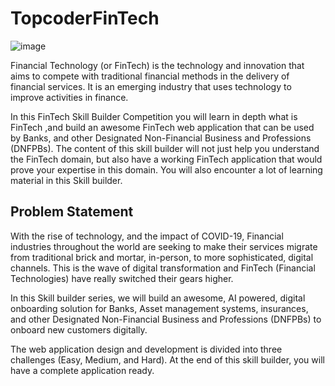 # TopcoderFinTech

![image](https://user-images.githubusercontent.com/16506530/160322156-bed760b6-9999-4093-aa42-ea55e0092273.png)

Financial Technology (or FinTech) is the technology and innovation that aims to compete with traditional financial methods in the delivery of financial services. It is an emerging industry that uses technology to improve activities in finance.

In this FinTech Skill Builder Competition you will learn in depth what is FinTech ,and build an awesome FinTech web application that can be used by Banks, and other Designated Non-Financial Business and Professions (DNFPBs). The content of this skill builder will not just help you understand the FinTech domain, but also have a working FinTech application that would prove your expertise in this domain. You will also encounter a lot of learning material in this Skill builder.

## Problem Statement
With the rise of technology, and the impact of COVID-19, Financial industries throughout the world are seeking to make their services migrate from traditional brick and mortar, in-person, to more sophisticated, digital channels. This is the wave of digital transformation and FinTech (Financial Technologies) have really switched their gears higher.

In this Skill builder series, we will build an awesome, AI powered, digital onboarding solution for Banks, Asset management systems, insurances, and other Designated Non-Financial Business and Professions (DNFPBs) to onboard new customers digitally.

The web application design and development is divided into three challenges (Easy, Medium, and Hard). At the end of this skill builder, you will have a complete application ready.


